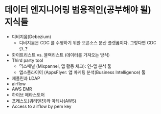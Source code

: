 # 데이터 엔지니어링 범용적인(공부해야 될) 지식들
- 디비지움(Debezium)
  - 디비지움은 CDC 를 수행하기 위한 오픈소스 분산 플랫폼이다. 그렇다면 CDC란..?
- 화이트리스트 vs. 블랙리스트 (데이터를 가져오는 방식)
- Third party tool
  - 믹스패널 (Mixpannel, 앱 활동 체크): 인-앱 분석 툴
  - 앱스플라이어 (AppsFlyer: 앱 마케팅 분석(Business Intelligence) 툴
- 제플린과 LDAP
- airflow
- AWS EMR
- 하이브 메타스토어
- 프레스토(쿼리엔진)와 아테나(AWS)
- Access to airflow by pem key


